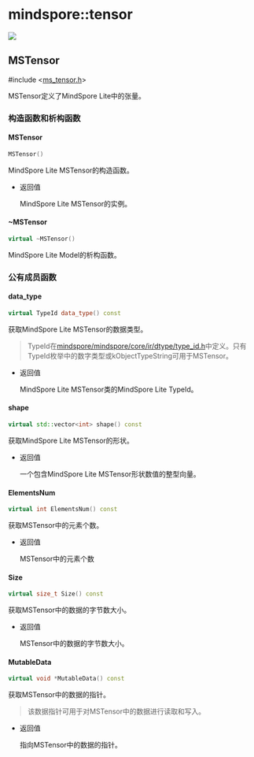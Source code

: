# mindspore::tensor

<a href="https://gitee.com/mindspore/docs/blob/r1.3/docs/lite/api/source_zh_cn/api_cpp/tensor.md" target="_blank"><img src="https://gitee.com/mindspore/docs/raw/r1.3/resource/_static/logo_source.png"></a>

## MSTensor

\#include &lt;[ms_tensor.h](https://gitee.com/mindspore/mindspore/blob/r1.3/mindspore/lite/include/ms_tensor.h)&gt;

MSTensor定义了MindSpore Lite中的张量。

### 构造函数和析构函数

#### MSTensor

```cpp
MSTensor()
```

MindSpore Lite MSTensor的构造函数。

- 返回值

    MindSpore Lite MSTensor的实例。

#### ~MSTensor

```cpp
virtual ~MSTensor()
```

MindSpore Lite Model的析构函数。

### 公有成员函数

#### data_type

```cpp
virtual TypeId data_type() const
```

获取MindSpore Lite MSTensor的数据类型。

> TypeId在[mindspore/mindspore/core/ir/dtype/type_id\.h](https://gitee.com/mindspore/mindspore/blob/r1.3/mindspore/core/ir/dtype/type_id.h)中定义。只有TypeId枚举中的数字类型或kObjectTypeString可用于MSTensor。

- 返回值

    MindSpore Lite MSTensor类的MindSpore Lite TypeId。

#### shape

```cpp
virtual std::vector<int> shape() const
```

获取MindSpore Lite MSTensor的形状。

- 返回值

    一个包含MindSpore Lite MSTensor形状数值的整型向量。

#### ElementsNum

```cpp
virtual int ElementsNum() const
```

获取MSTensor中的元素个数。

- 返回值

    MSTensor中的元素个数

#### Size

```cpp
virtual size_t Size() const
```

获取MSTensor中的数据的字节数大小。

- 返回值

    MSTensor中的数据的字节数大小。

#### MutableData

```cpp
virtual void *MutableData() const
```

获取MSTensor中的数据的指针。

> 该数据指针可用于对MSTensor中的数据进行读取和写入。

- 返回值

    指向MSTensor中的数据的指针。
